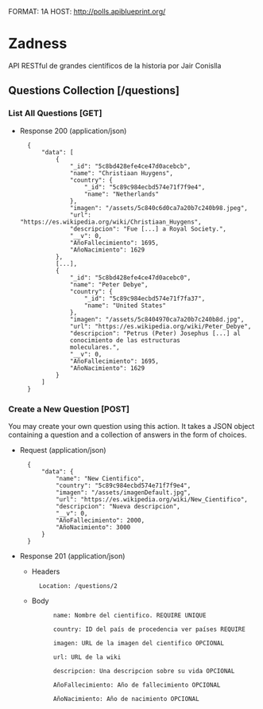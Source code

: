 FORMAT: 1A
HOST: http://polls.apiblueprint.org/

# Zadness

API RESTful de grandes científicos de la historia por Jair Conislla

## Questions Collection [/questions]

### List All Questions [GET]

+ Response 200 (application/json)

        {
            "data": [
                {
                    "_id": "5c8bd428efe4ce47d0acebcb",
                    "name": "Christiaan Huygens",
                    "country": {
                        "_id": "5c89c984ecbd574e71f7f9e4",
                        "name": "Netherlands"
                    },
                    "imagen": "/assets/5c840c6d0ca7a20b7c240b98.jpeg",
                    "url": "https://es.wikipedia.org/wiki/Christiaan_Huygens",
                    "descripcion": "Fue [...] a Royal Society.",
                    "__v": 0,
                    "AñoFallecimiento": 1695,
                    "AñoNacimiento": 1629
                },
                [...],
                {
                    "_id": "5c8bd428efe4ce47d0acebc0",
                    "name": "Peter Debye",
                    "country": {
                        "_id": "5c89c984ecbd574e71f7fa37",
                        "name": "United States"
                    },
                    "imagen": "/assets/5c8404970ca7a20b7c240b8d.jpg",
                    "url": "https://es.wikipedia.org/wiki/Peter_Debye",
                    "descripcion": "Petrus (Peter) Josephus [...] al 
                    conocimiento de las estructuras
                    moleculares.",
                    "__v": 0,
                    "AñoFallecimiento": 1695,
                    "AñoNacimiento": 1629
                }
            ]
        }

### Create a New Question [POST]

You may create your own question using this action. It takes a JSON
object containing a question and a collection of answers in the
form of choices.

+ Request (application/json)

        {
            "data": {        
                "name": "New Cientifico",
                "country": "5c89c984ecbd574e71f7f9e4",
                "imagen": "/assets/imagenDefault.jpg",
                "url": "https://es.wikipedia.org/wiki/New_Cientifico",
                "descripcion": "Nueva descripcion",
                "__v": 0,
                "AñoFallecimiento": 2000,
                "AñoNacimiento": 3000
            }
        }

+ Response 201 (application/json)

    + Headers

            Location: /questions/2

    + Body

                name: Nombre del cientifico. REQUIRE UNIQUE

                country: ID del país de procedencia ver países REQUIRE

                imagen: URL de la imagen del cientifico OPCIONAL

                url: URL de la wiki

                descripcion: Una descripcion sobre su vida OPCIONAL

                AñoFallecimiento: Año de fallecimiento OPCIONAL

                AñoNacimiento: Año de nacimiento OPCIONAL
